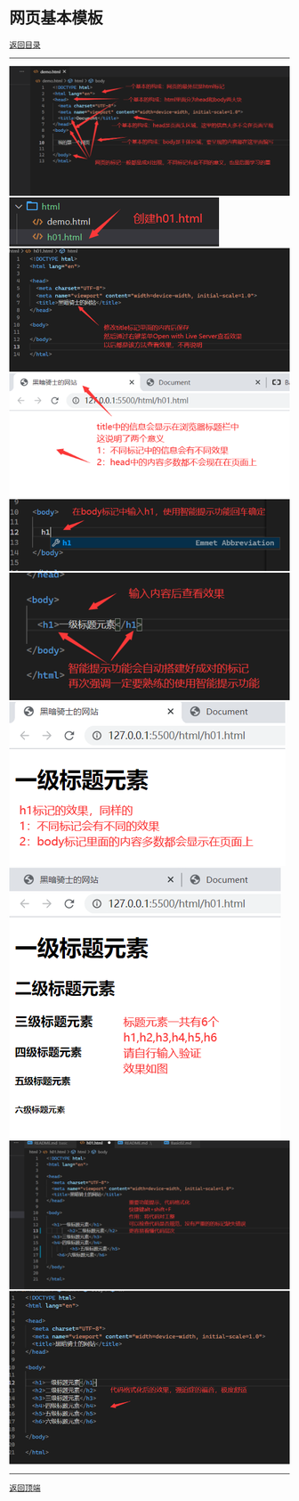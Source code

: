 # 网页基本模板

[返回目录](./README.md)

---

<section class="img-flex-box" >
  <section><img  src="../../images/webfront/course-images/img0011.png" alt=""></section>
  <section><img  src="../../images/webfront/course-images/img0012.png" alt=""></section>
  <section><img  src="../../images/webfront/course-images/img0013.png" alt=""></section>
  <section><img  src="../../images/webfront/course-images/img0014.png" alt=""></section>
  <section><img  src="../../images/webfront/course-images/img0015.png" alt=""></section>
  <section><img  src="../../images/webfront/course-images/img0016.png" alt=""></section>
  <section><img  src="../../images/webfront/course-images/img0017.png" alt=""></section>
  <section><img  src="../../images/webfront/course-images/img0018.png" alt=""></section>
  <section><img  src="../../images/webfront/course-images/img0019.png" alt=""></section>
  <section><img  src="../../images/webfront/course-images/img0020.png" alt=""></section>
</section>

---

[返回顶端](#网页基本模板)

<!-- js处理背景和css样式 -->
<script type="module" src="https://huhuiyu.top/js/github.js"></script>
